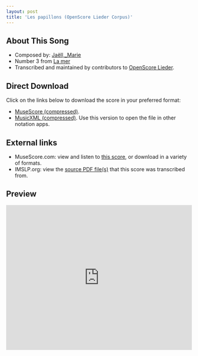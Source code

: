 ```yaml
---
layout: post
title: 'Les papillons (OpenScore Lieder Corpus)'
---
```


## About This Song

- Composed by: [Jaëll,_Marie](https://fourscoreandmore.org/openscore/lieder/Jaëll,_Marie)
- Number 3 from [La mer](https://fourscoreandmore.org/openscore/lieder/Jaëll,_Marie/La_mer)
- Transcribed and maintained by contributors to [OpenScore Lieder].

[OpenScore Lieder]: https://musescore.com/openscore-lieder-corpus

## Direct Download

Click on the links below to download the score in your preferred format:
- [MuseScore (compressed)](https://github.com/openscore/lieder/blob/main/scores/Jaëll,_Marie/La_mer/3_Les_papillons/lc6155444.mscz?raw=true).
- [MusicXML (compressed)](https://github.com/openscore/lieder/blob/main/scores/Jaëll,_Marie/La_mer/3_Les_papillons/lc6155444.mxl?raw=true). Use this version to open the file in other notation apps.

## External links

- MuseScore.com: view and listen to [this score][MuseScore], or download in a variety of formats.
- IMSLP.org: view the [source PDF file(s)][IMSLP] that this score was transcribed from.

[MuseScore]: https://musescore.com/score/6155444
[IMSLP]: https://imslp.org/wiki/Special:ReverseLookup/624194

## Preview

<iframe width="100%" height="394" src="https://musescore.com/openscore-lieder-corpus/scores/6155444/embed" frameborder="0" allowfullscreen allow="autoplay; fullscreen"></iframe>
